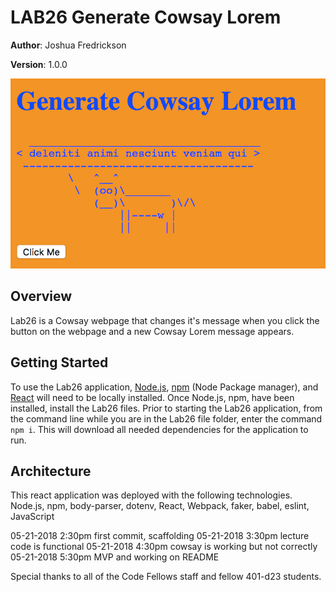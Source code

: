 # LAB26 Generate Cowsay Lorem

**Author**: Joshua Fredrickson

**Version**: 1.0.0 

![image cowsay](/assets/generate-cowsay-lorem.png)

## Overview
Lab26 is a Cowsay webpage that changes it's message when you click the button on the webpage and a
new Cowsay Lorem message appears.

## Getting Started
To use the Lab26 application, [Node.js](https://nodejs.org/en/), [npm](https://www.npmjs.com/) 
(Node Package manager), and [React](https://reactjs.org/)  will need
 to be locally installed.  Once Node.js, npm, have been installed, install the Lab26 
 files. Prior to starting the Lab26 application, from the command line while you are in the Lab26 file 
 folder, enter the command `npm i`.  This will download all needed dependencies for the 
 application to run.   

## Architecture
This react application was deployed with the following technologies.
Node.js, npm, body-parser, dotenv, React, Webpack, faker, babel, eslint, JavaScript
    

05-21-2018  2:30pm  first commit, scaffolding
05-21-2018  3:30pm  lecture code is functional
05-21-2018  4:30pm  cowsay is working but not correctly
05-21-2018  5:30pm  MVP and working on README

Special thanks to all of the Code Fellows staff and fellow 401-d23 students.
